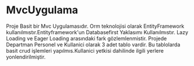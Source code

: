 # MvcUygulama
Proje Basit bir  Mvc Uygulamasıdır.
Orm teknolojisi olarak  EntityFramework kullanılmıstır.Entityframework'un Databasefirst Yaklasımı Kullanılmıstır.
Lazy Loading ve Eager Loading arasındaki fark gözlemlenmistir.
Projede Departman Personel ve Kullanici olarak 3 adet tablo vardir.
Bu tablolarda basit crud işlemleri yapılmıs.Kullanici yetkisi dahilinde ilgili yerlere yonlendirilmiştir.
